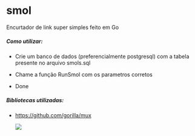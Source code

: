 # smol
Encurtador de link super simples feito em Go



##### Como utilizar:

- Crie um banco de dados (preferencialmente postgresql) com a tabela presente no arquivo smols.sql

- Chame a função RunSmol com os parametros corretos

- Done

  

##### Bibliotecas utilizadas:

- https://github.com/gorilla/mux





  <img src="https://i.imgur.com/0toUuZp.jpg">
